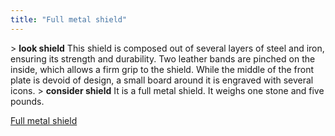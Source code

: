 ```yaml
---
title: "Full metal shield"
---
```


\> **look shield**
This shield is composed out of several layers of steel and iron,
ensuring
its strength and durability. Two leather bands are pinched on the
inside,
which allows a firm grip to the shield. While the middle of the front
plate is
devoid of design, a small board around it is engraved with several
icons.
\> **consider shield**
It is a full metal shield.
It weighs one stone and five pounds.

[Full metal shield](Category:_Shields "wikilink")